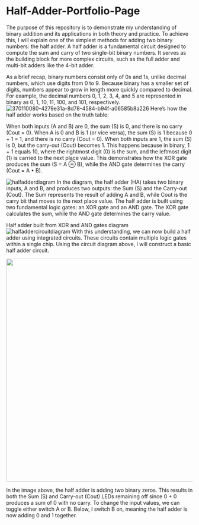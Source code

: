 # Half-Adder-Portfolio-Page
The purpose of this repository is to demonstrate my understanding of binary addition and its applications in both theory and practice. To achieve this, I will explain one of the simplest methods for adding two binary numbers: the half adder. A half adder is a fundamental circuit designed to compute the sum and carry of two single-bit binary numbers. It serves as the building block for more complex circuits, such as the full adder and multi-bit adders like the 4-bit adder.

As a brief recap, binary numbers consist only of 0s and 1s, unlike decimal numbers, which use digits from 0 to 9. Because binary has a smaller set of digits, numbers appear to grow in length more quickly compared to decimal. For example, the decimal numbers 0, 1, 2, 3, 4, and 5 are represented in binary as 0, 1, 10, 11, 100, and 101, respectively.
![370110080-4279e31a-8d78-4584-b94f-a06585b8a226](https://github.com/user-attachments/assets/f43ff5b1-e7f9-4a14-88f0-8d71141ea0e1)
Here’s how the half adder works based on the truth table:

When both inputs (A and B) are 0, the sum (S) is 0, and there is no carry (Cout = 0).
When A is 0 and B is 1 (or vice versa), the sum (S) is 1 because 0 + 1 = 1, and there is no carry (Cout = 0).
When both inputs are 1, the sum (S) is 0, but the carry-out (Cout) becomes 1. This happens because in binary, 1 + 1 equals 10, where the rightmost digit (0) is the sum, and the leftmost digit (1) is carried to the next place value.
This demonstrates how the XOR gate produces the sum (S = A ⊕ B), while the AND gate determines the carry (Cout = A • B).

![halfadderdiagram](https://github.com/user-attachments/assets/100941a5-641f-4e1a-a1b4-301f2a734c53)
In the diagram, the half adder (HA) takes two binary inputs, A and B, and produces two outputs: the Sum (S) and the Carry-out (Cout). The Sum represents the result of adding A and B, while Cout is the carry bit that moves to the next place value. The half adder is built using two fundamental logic gates: an XOR gate and an AND gate. The XOR gate calculates the sum, while the AND gate determines the carry value.


Half adder built from XOR and AND gates diagram
![halfaddercircuitdiagram](https://github.com/user-attachments/assets/0b2c8351-d1c5-4ec7-82d7-eae5abd1a98a)
With this understanding, we can now build a half adder using integrated circuits. These circuits contain multiple logic gates within a single chip. Using the circuit diagram above, I will construct a basic half adder circuit.


<img src="![1](https://github.com/user-attachments/assets/dc9b3675-c597-44c5-acbc-404a89351619)" width="600">

In the image above, the half adder is adding two binary zeros. This results in both the Sum (S) and Carry-out (Cout) LEDs remaining off since 0 + 0 produces a sum of 0 with no carry. To change the input values, we can toggle either switch A or B. Below, I switch B on, meaning the half adder is now adding 0 and 1 together.


